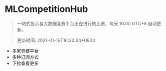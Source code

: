 # MLCompetitionHub

> 一站式显示各大数据竞赛平台正在进行的比赛，每天 16:00 UTC+8 自动更新。
  
> 更新时间: 2021-01-16T16:30:34+0800 

* 多家竞赛平台
* 多种订阅方式
* 下拉查看更多